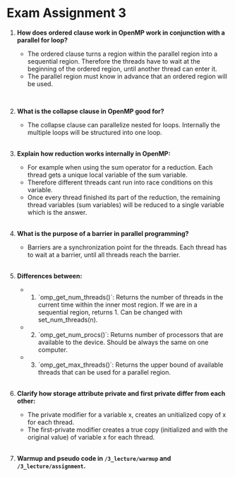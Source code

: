 # Exam Assignment 3

1. **How does ordered clause work in OpenMP work in conjunction with a parallel for loop?**

    * The ordered clause turns a region within the parallel region into a sequential region. Therefore the threads have to wait at the beginning of the ordered region, until another thread can enter it.
    * The parallel region must know in advance that an ordered region will be used.
<br>

2. **What is the collapse clause in OpenMP good for?**

    * The collapse clause can parallelize nested for loops. Internally the multiple loops will be structured into one loop.
    <br>

3. **Explain how reduction works internally in OpenMP:**

    * For example when using the sum operator for a reduction. Each thread gets a unique local variable of the sum variable.
    * Therefore different threads cant run into race conditions on this variable.
    * Once every thread finished its part of the reduction, the remaining thread variables (sum variables) will be reduced to a single variable which is the answer.
    <br>

4. **What is the purpose of a barrier in parallel programming?**

    * Barriers are a synchronization point for the threads. Each thread has to wait at a barrier, until all threads reach the barrier.
    <br>

5. **Differences between:**

    * 1) ´omp_get_num_threads()´: Returns the number of threads in the current time within the inner most region. If we are in a sequential region, returns 1. Can be changed with set_num_threads(n).
    * 2) ´omp_get_num_procs()´: Returns number of processors that are available to the device. Should be always the same on one computer.
    * 3) ´omp_get_max_threads()´: Returns the upper bound of available threads that can be used for a parallel region.
    <br>

6. **Clarify how storage attribute private and first private differ from each other:**

    * The private modifier for a variable x, creates an unitialized copy of x for each thread.
    * The first-private modifier creates a true copy (initialized and with the original value) of variable x for each thread.
    <br>

7. **Warmup and pseudo code in `/3_lecture/warmup` and `/3_lecture/assignment`.**